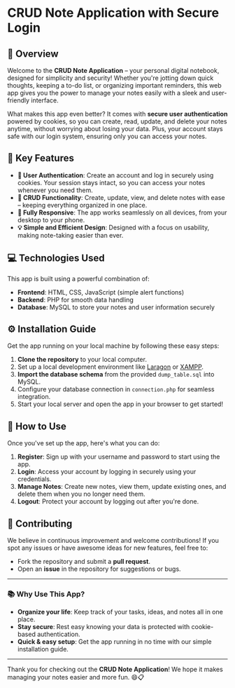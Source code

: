 # **CRUD Note Application with Secure Login**

## 🚀 **Overview**

Welcome to the **CRUD Note Application** – your personal digital notebook, designed for simplicity and security! Whether you're jotting down quick thoughts, keeping a to-do list, or organizing important reminders, this web app gives you the power to manage your notes easily with a sleek and user-friendly interface.

What makes this app even better? It comes with **secure user authentication** powered by cookies, so you can create, read, update, and delete your notes anytime, without worrying about losing your data. Plus, your account stays safe with our login system, ensuring only you can access your notes.

## 🌟 **Key Features**

- **🔑 User Authentication**: Create an account and log in securely using cookies. Your session stays intact, so you can access your notes whenever you need them.
- **📝 CRUD Functionality**: Create, update, view, and delete notes with ease – keeping everything organized in one place.
- **📱 Fully Responsive**: The app works seamlessly on all devices, from your desktop to your phone.
- **💡 Simple and Efficient Design**: Designed with a focus on usability, making note-taking easier than ever.

## 💻 **Technologies Used**

This app is built using a powerful combination of:

- **Frontend**: HTML, CSS, JavaScript (simple alert functions)
- **Backend**: PHP for smooth data handling
- **Database**: MySQL to store your notes and user information securely

## ⚙️ **Installation Guide**

Get the app running on your local machine by following these easy steps:

1. **Clone the repository** to your local computer.
2. Set up a local development environment like [Laragon](https://laragon.org/) or [XAMPP](https://www.apachefriends.org/index.html).
3. **Import the database schema** from the provided `dump_table.sql` into MySQL.
4. Configure your database connection in `connection.php` for seamless integration.
5. Start your local server and open the app in your browser to get started!

## 🎯 **How to Use**

Once you've set up the app, here's what you can do:

1. **Register**: Sign up with your username and password to start using the app.
2. **Login**: Access your account by logging in securely using your credentials.
3. **Manage Notes**: Create new notes, view them, update existing ones, and delete them when you no longer need them.
4. **Logout**: Protect your account by logging out after you're done.

## 🤝 **Contributing**

We believe in continuous improvement and welcome contributions! If you spot any issues or have awesome ideas for new features, feel free to:

- Fork the repository and submit a **pull request**.
- Open an **issue** in the repository for suggestions or bugs.

---

### 📚 **Why Use This App?**

- **Organize your life**: Keep track of your tasks, ideas, and notes all in one place.
- **Stay secure**: Rest easy knowing your data is protected with cookie-based authentication.
- **Quick & easy setup**: Get the app running in no time with our simple installation guide.

---

Thank you for checking out the **CRUD Note Application**! We hope it makes managing your notes easier and more fun. 😄📋
